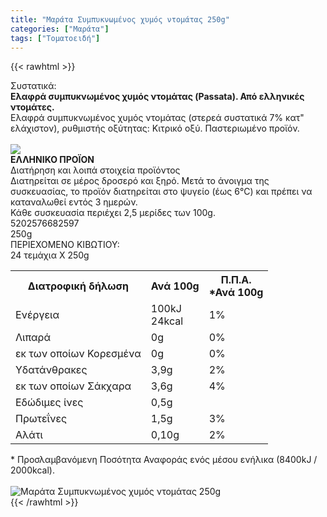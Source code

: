```yaml
---
title: "Μαράτα Συμπυκνωμένος χυμός ντομάτας 250g"
categories: ["Μαράτα"]
tags: ["Τοματοειδή"]
---
```

{{< rawhtml >}}

<div class="sload354"><div class="product"><div id="sistatika">Συστατικά:</div><div class="alltext"><b>Ελαφρά συμπυκνωμένος χυμός ντομάτας (Passata). Από ελληνικές ντομάτες.</b><br>Ελαφρά συμπυκνωμένος χυμός ντομάτας (στερεά συστατικά 7% κατ" ελάχιστον), ρυθμιστής οξύτητας: Κιτρικό οξύ. Παστεριωμένο προϊόν.<br><br><div id="flag"><div id="flagimage"><img src="/media/icons/gr.svg"></div><span id="flagtext"><b>ΕΛΛΗΝΙΚΟ ΠΡΟΪΟΝ</b></span></div></div><div id="loipa">Διατήρηση και λοιπά στοιχεία προϊόντος</div><div class="alltext">Διατηρείται σε μέρος δροσερό και ξηρό. Μετά το άνοιγμα της συσκευασίας, το προϊόν διατηρείται στο ψυγείο (έως 6°C) και πρέπει να καταναλωθεί εντός 3 ημερών.<br>Κάθε συσκευασία περιέχει 2,5 μερίδες των 100g.</div><div id="barcode"><div id="barimage1"></div><span id="bartext">5202576682597</span></div><div id="varos"><div id="varosimage1"></div><span id="varostext">250g</span></div><div id="kivotio">ΠΕΡΙΕΧΟΜΕΝΟ ΚΙΒΩΤΙΟΥ:<br>24 τεμάχια X 250g</div><div class="tabout"><table id="diatable"><tbody><tr><th>Διατροφική δήλωση</th><th>Ανά 100g</th><th>Π.Π.Α.<br>*Ανά 100g</th></tr><tr><td class="texr2">Ενέργεια</td><td class="texr">100kJ<br>24kcal</td><td class="texr">1%</td></tr><tr><td class="texr2">Λιπαρά</td><td class="texr">0g</td><td class="texr">0%</td></tr><tr><td class="gray">εκ των οποίων Κορεσµένα</td><td class="gray2">0g</td><td class="gray2">0%</td></tr><tr><td class="texr2">Yδατάνθρακες</td><td class="texr">3,9g</td><td class="texr">2%</td></tr><tr><td class="gray">εκ των οποίων Σάκχαρα</td><td class="gray2">3,6g</td><td class="gray2">4%</td></tr><tr><td class="texr2">Eδώδιμες ίνες</td><td class="texr">0,5g</td><td class="texr"></td></tr><tr><td class="texr2">Πρωτεΐνες</td><td class="texr">1,5g</td><td class="texr">3%</td></tr><tr><td class="texr2">Αλάτι</td><td class="texr">0,10g</td><td class="texr">2%</td></tr></tbody></table></div><div class="alltext">* Προσλαμβανόμενη Ποσότητα Αναφοράς ενός μέσου ενήλικα (8400kJ / 2000kcal).</div><br><div class="pimg"><img alt="Μαράτα Συμπυκνωμένος χυμός ντομάτας 250g" title="Μαράτα Συμπυκνωμένος χυμός ντομάτας 250g" src="/media/images/marata-sympyknwmenos-xymos-ntomatas-250g.jpg"></div></div></div>
{{< /rawhtml >}}


